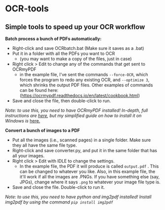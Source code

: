 # OCR-tools

## Simple tools to speed up your OCR workflow ##

**Batch process a bunch of PDFs automatically:**
- Right-click and save OCRbatch.bat (Make sure it saves as a .bat)
- Put it in a folder with all the PDFs you want to OCR 
  - (you may want to make a copy of the files, just in case)
- Right click > Edit to change any of the commands that get sent to OCRmyPDF 
  - in the example file, I've sent the commands `--force-OCR`, which forces the program to redo any existing OCR, and `--optimize 3`, which shrinks the output PDF files. Other examples of commands can be found here: (https://ocrmypdf.readthedocs.io/en/latest/cookbook.html)
- Save and close the file, then double-click to run. 

*Note: to use this, you need to have OCRmyPDF installed! In-depth, full instructions are [here](https://ocrmypdf.readthedocs.io/en/v11.7.1/installation.html), but my simplified guide on how to install it on Windows is* [here.](https://docs.google.com/document/d/1wncAdTlP_beerZUvorlXl4SJynqmxXvgAOVV_Jqcn6E/edit?usp=sharing)

**Convert a bunch of images to a PDF**
- Put all the images (i.e., scanned pages) in a single folder. Make sure they all have the same file type.
- Right-click and save converter.py, and put it in the same folder that has all your images.
- Right click > Edit with IDLE to change the settings. 
  - In the example file, the PDF it will produce is called `output.pdf` . This can be changed to whatever you like. Also, in this example file, the it'll work if all the images are .PNGs. If you have something else (say, JPGs), change where it says `.png` to whatever your image file type is.
- Save and close the file. Double-click to run it.

*Note: to use this, you need to have python and img2pdf installed! Install img2pdf by using the command `pip install img2pdf`*

